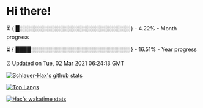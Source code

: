 # Hi there!

⏳ { █░░░░░░░░░░░░░░░░░░░░░░░░░░░░░ } - 4.22% - Month progress

⏳ { ████░░░░░░░░░░░░░░░░░░░░░░░░░░ } - 16.51% - Year progress

⏰ Updated on Tue, 02 Mar 2021 06:24:13 GMT


[![Schlauer-Hax's github stats](https://github-readme-stats.vercel.app/api?username=Schlauer-Hax&show_icons=true&theme=dark&count_private=true)](https://github.com/Schlauer-Hax)


[![Top Langs](https://github-readme-stats.vercel.app/api/top-langs/?username=Schlauer-Hax&layout=compact&theme=dark)](https://github.com/Schlauer-Hax?tab=repositories)


[![Hax's wakatime stats](https://github-readme-stats.vercel.app/api/wakatime?username=Hax&theme=dark)](https://wakatime.com/@Hax)


